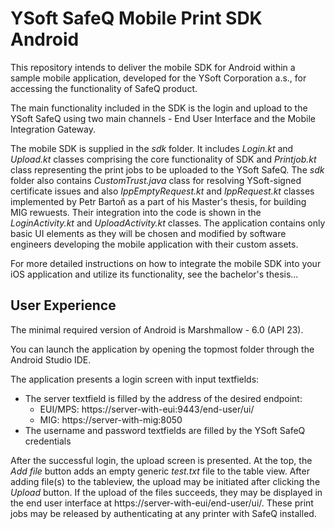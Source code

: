 # YSoft SafeQ Mobile Print SDK Android

This repository intends to deliver the mobile SDK for Android within a sample mobile application, developed for the YSoft Corporation a.s., for accessing the functionality of SafeQ product.

The main functionality included in the SDK is the login and upload to the YSoft SafeQ using two main channels - End User Interface and the Mobile Integration Gateway.

The mobile SDK is supplied in the *sdk* folder. It includes *Login.kt* and *Upload.kt* classes comprising the core functionality of SDK and *Printjob.kt* class representing the print jobs to be uploaded to the YSoft SafeQ. The *sdk* folder also contains *CustomTrust.java* class for resolving YSoft-signed certificate issues and also *IppEmptyRequest.kt* and *IppRequest.kt* classes implemented by Petr Bartoň as a part of his Master's thesis, for building MIG rewuests. Their integration into the code is shown in the *LoginActivity.kt* and *UploadActivity.kt* classes. The application contains only basic UI elements as they will be chosen and modified by software engineers developing the mobile application with their custom assets. 

For more detailed instructions on how to integrate the mobile SDK into your iOS application and utilize its functionality, see the bachelor's thesis... 


## User Experience
The minimal required version of Android is Marshmallow - 6.0 (API 23).

You can launch the application by opening the topmost folder through the Android Studio IDE. 

The application presents a login screen with input textfields:
 * The server textfield is filled by the address of the desired endpoint:
    * EUI/MPS: https://server-with-eui:9443/end-user/ui/
    * MIG: https://server-with-mig:8050
 * The username and password textfields are filled by the YSoft SafeQ credentials
 
After the successful login, the upload screen is presented. At the top, the *Add file* button adds an empty generic *test.txt* file to the table view. After adding file(s) to the tableview, the upload may be initiated after clicking the *Upload* button. If the upload of the files succeeds, they may be displayed in the end user interface at https://server-with-eui/end-user/ui/. These print jobs may be released by authenticating at any printer with SafeQ installed.
